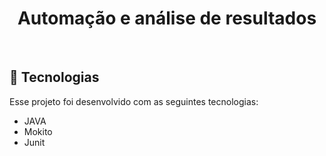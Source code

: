 <h1 align="center"> Automação e análise de resultados </h1>

<br>

## 🚀 Tecnologias

Esse projeto foi desenvolvido com as seguintes tecnologias:

- JAVA
- Mokito
- Junit




